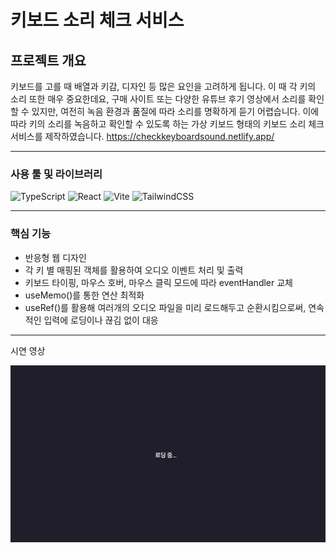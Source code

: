 # 키보드 소리 체크 서비스

## 프로젝트 개요

키보드를 고를 때 배열과 키감, 디자인 등 많은 요인을 고려하게 됩니다.
이 때 각 키의 소리 또한 매우 중요한데요,
구매 사이트 또는 다양한 유튜브 후기 영상에서 소리를 확인할 수 있지만, 여전히 녹음 환경과 품질에 따라 소리를 명확하게 듣기 어렵습니다.
이에 따라 키의 소리를 녹음하고 확인할 수 있도록 하는 가상 키보드 형태의 키보드 소리 체크 서비스를 제작하였습니다.
https://checkkeyboardsound.netlify.app/

---

### 사용 툴 및 라이브러리

![TypeScript](https://img.shields.io/badge/TypeScript-3178C6?style=for-the-badge&logo=typescript&logoColor=white) ![React](https://img.shields.io/badge/React-61DAFB?style=for-the-badge&logo=react&logoColor=white) ![Vite](https://img.shields.io/badge/Vite-646CFF?style=for-the-badge&logo=vite&logoColor=white) ![TailwindCSS](https://img.shields.io/badge/TailwindCSS-06B6D4?style=for-the-badge&logo=tailwindcss&logoColor=white)

---

### 핵심 기능

- 반응형 웹 디자인
- 각 키 별 매핑된 객체를 활용하여 오디오 이벤트 처리 및 출력
- 키보드 타이핑, 마우스 호버, 마우스 클릭 모드에 따라 eventHandler 교체
- useMemo()를 통한 연산 최적화
- useRef()를 활용해 여러개의 오디오 파일을 미리 로드해두고 순환시킴으로써, 연속적인 입력에 로딩이나 끊김 없이 대응


---
시연 영상

![시연](./public/demo_gif/keyboard_demo.gif)
